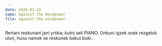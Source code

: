 ```yaml
---
date: 2020-03-22
name: Against the Windpower
file: against-the-windpower
---
```


Rertani reskunani jani yrtika; kutni seli PIANO. Onkuni igzek soek rezgatok uluri, hunu namek se reskunek bakut buki.